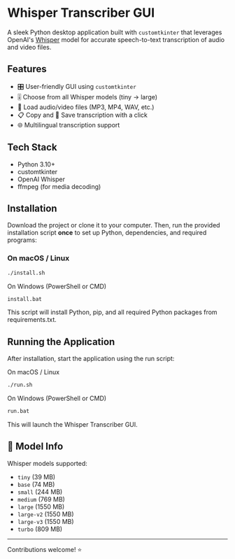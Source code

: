 # Whisper Transcriber GUI

A sleek Python desktop application built with `customtkinter` that leverages OpenAI's [Whisper](https://github.com/openai/whisper) model for accurate speech-to-text transcription of audio and video files.

## Features
- 🎛 User-friendly GUI using `customtkinter`
- 🎚 Choose from all Whisper models (tiny → large)
- 📂 Load audio/video files (MP3, MP4, WAV, etc.)
- 📋 Copy and 💾 Save transcription with a click
- 🌐 Multilingual transcription support

## Tech Stack
- Python 3.10+
- customtkinter
- OpenAI Whisper
- ffmpeg (for media decoding)

## Installation

Download the project or clone it to your computer. Then, run the provided installation script **once** to set up Python, dependencies, and required programs:

### On macOS / Linux
```bash
./install.sh
```

On Windows (PowerShell or CMD)
```bash
install.bat
```

This script will install Python, pip, and all required Python packages from requirements.txt.

## Running the Application
After installation, start the application using the run script:

On macOS / Linux
```bash
./run.sh
```

On Windows (PowerShell or CMD)
```bash
run.bat
```
This will launch the Whisper Transcriber GUI.

## 🧠 Model Info
Whisper models supported:
- `tiny` (39 MB)
- `base` (74 MB)
- `small` (244 MB)
- `medium` (769 MB)
- `large` (1550 MB)
- `large-v2` (1550 MB)
- `large-v3` (1550 MB)
- `turbo` (809 MB)

---

Contributions welcome! ⭐
